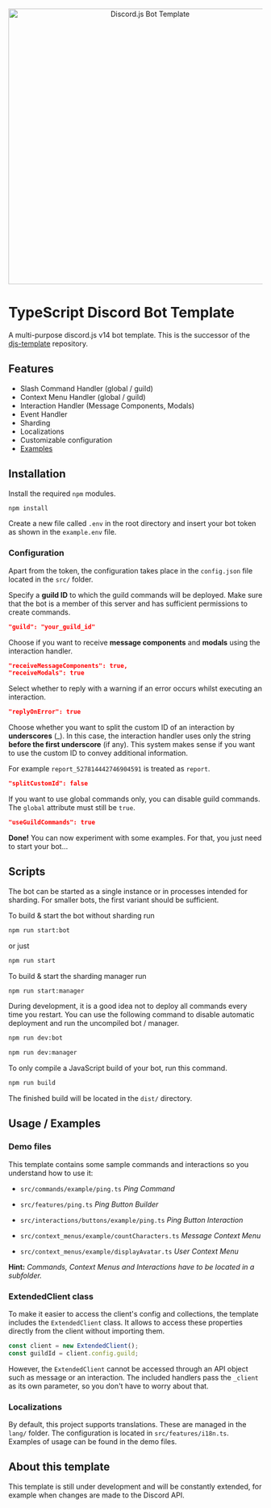 <div align="center">
  <br />
  <p>
    <img src="https://i.imgur.com/LAV5caA.png" width="546" alt="Discord.js Bot Template" />
  </p>
</div>

# TypeScript Discord Bot Template

A multi-purpose discord.js v14 bot template.
This is the successor of the [djs-template](https://github.com/ppauel/djs-template) repository.


## Features

- Slash Command Handler (global / guild)
- Context Menu Handler (global / guild)
- Interaction Handler (Message Components, Modals)
- Event Handler
- Sharding
- Localizations
- Customizable configuration
- [Examples](#demo-files)
## Installation

Install the required `npm` modules.

```bash
npm install
```

Create a new file called `.env` in the root directory and insert your bot token as shown in the `example.env` file.

### Configuration
Apart from the token, the configuration takes place in the `config.json` file located in the `src/` folder.

Specify a **guild ID** to which the guild commands will be deployed. Make sure that the bot is a member of this server and has sufficient permissions to create commands.
```json
"guild": "your_guild_id"
```

Choose if you want to receive **message components** and **modals** using the interaction handler.
```json
"receiveMessageComponents": true,
"receiveModals": true
```

Select whether to reply with a warning if an error occurs whilst executing an interaction.

```json
"replyOnError": true
```

Choose whether you want to split the custom ID of an interaction by **underscores** (_). In this case, the interaction handler uses only the string **before the first underscore** (if any).
This system makes sense if you want to use the custom ID to convey additional information.

For example `report_527814442746904591` is treated as `report`.
```json
"splitCustomId": false
```

If you want to use global commands only, you can disable guild commands. The `global` attribute must still be `true`.
```json
"useGuildCommands": true
```

**Done!** You can now experiment with some examples. For that, you just need to start your bot...
## Scripts

The bot can be started as a single instance or in processes intended for sharding. For smaller bots, the first variant should be sufficient.

To build & start the bot without sharding run

```bash
npm run start:bot
```
or just
```bash
npm run start
```

To build & start the sharding manager run

```bash
npm run start:manager
```

During development, it is a good idea not to deploy all commands every time you restart. You can use the following command to disable automatic deployment and run the uncompiled bot / manager.
```bash
npm run dev:bot
```
```bash
npm run dev:manager
```

To only compile a JavaScript build of your bot, run this command.
```bash
npm run build
```

The finished build will be located in the `dist/` directory.

## Usage / Examples
### Demo files
This template contains some sample commands and interactions so you understand how to use it:

- `src/commands/example/ping.ts` *Ping Command*
- `src/features/ping.ts` *Ping Button Builder*
- `src/interactions/buttons/example/ping.ts` *Ping Button Interaction*

- `src/context_menus/example/countCharacters.ts` *Message Context Menu*

- `src/context_menus/example/displayAvatar.ts` *User Context Menu*

**Hint:** *Commands, Context Menus and Interactions have to be located in a subfolder.*

### ExtendedClient class
To make it easier to access the client's config and collections, the template includes the `ExtendedClient` class. It allows to access these properties directly from the client without importing them.
```javascript
const client = new ExtendedClient();
const guildId = client.config.guild;
```
However, the `ExtendedClient` cannot be accessed through an API object such as message or an interaction. The included handlers pass the `_client` as its own parameter, so you don't have to worry about that.

### Localizations
By default, this project supports translations. These are managed in the `lang/` folder. The configuration is located in `src/features/i18n.ts`. Examples of usage can be found in the demo files.

## About this template
This template is still under development and will be constantly extended, for example when changes are made to the Discord API.
